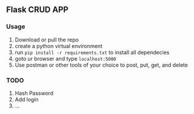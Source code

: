 

 ## Flask CRUD APP

 ### Usage
 1. Download or pull the repo
 2. create a python virtual environment 
 3. run `pip install -r requirements.txt` to install all dependecies
 4. goto ur browser and type `localhost:5000`
 5. Use postman or other tools of your choice to post, put, get, and delete 


### TODO
1. Hash Password
2. Add login
3. ...